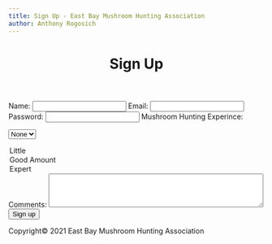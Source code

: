 ```yaml
---
title: Sign Up - East Bay Mushroom Hunting Association
author: Anthony Rogosich
---
```

<main>

<header>

# Sign Up

</header>

<form action="" method="get" class="signUpForm">
<label>Name:</label>
<input type="name" id="name" required="" maxlength="20" minlength="3">
<label>Email: </label>
<input type="email" id="email" required="" maxlength="20" minlength="6">
<label>Password: </label>
<input type="password" id="password" required="" minlength="6" maxlength="20">
<label>Mushroom Hunting Experince:</label>

<select name="exp" id="exp"> <option value="None">None</option>
<option value="Little">Little</option>
<option value="Good Amount">Good Amount</option>
<option value="Expert">Expert</option> 
</select>

<label>
Comments: 
</label>
<textarea type="comments" id="comments" rows="4" cols="50">
</textarea>
<input type="button" value="Sign up" id="clubSignButton">
</form>

</main>

<footer>Copyright© 2021 East Bay Mushroom Hunting Association</footer>

<script>
document.getElementById("clubSignButton").addEventListener("click", displayThank); 
function displayThank() { 
		var intro = "Thank you for your interest.";
		var name = document.getElementById('name').value;
		var email = document.getElementById('email').value;
		var exp = document.getElementById('exp').value;
		var promptName = " Name: ";
		var promptEmail= " - Email: ";
		var promptExp= " - Experience: ";
		var message = promptName.concat(name,promptEmail,email,promptExp,exp);
		var textNode = document.createTextNode(intro);
		var newH = document.createElement("h3");
		newH.appendChild(textNode);
		var paraNode = document.createTextNode(message);
		var newP = document.createElement("p");
		newP.appendChild(paraNode);
		var closeButton = document.createElement("input");
		closeButton.type = "button";
		closeButton.id = "closeButton";
		closeButton.value = "Close";
		document.getElementById("ThanksDialog").classList.add("popUpStyle");
		document.getElementById("ThanksDialog").appendChild(newH);
		document.getElementById("ThanksDialog").appendChild(newP);
		document.getElementById("ThanksDialog").appendChild(closeButton);
		document.getElementById("clubSignButton").removeEventListener("click", displayThank);
		}
		
		
</script>